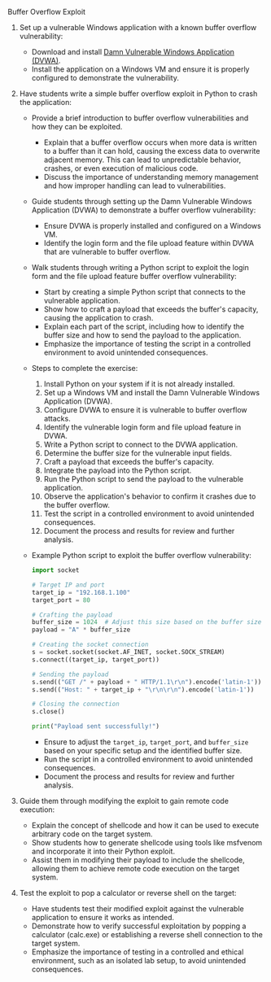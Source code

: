 Buffer Overflow Exploit

1. Set up a vulnerable Windows application with a known buffer overflow vulnerability:
   - Download and install [Damn Vulnerable Windows Application (DVWA)](https://github.com/japsingh/DVWA).
   - Install the application on a Windows VM and ensure it is properly configured to demonstrate the vulnerability.

2. Have students write a simple buffer overflow exploit in Python to crash the application:
   - Provide a brief introduction to buffer overflow vulnerabilities and how they can be exploited.
     - Explain that a buffer overflow occurs when more data is written to a buffer than it can hold, causing the excess data to overwrite adjacent memory. This can lead to unpredictable behavior, crashes, or even execution of malicious code.
     - Discuss the importance of understanding memory management and how improper handling can lead to vulnerabilities.
   - Guide students through setting up the Damn Vulnerable Windows Application (DVWA) to demonstrate a buffer overflow vulnerability:
     - Ensure DVWA is properly installed and configured on a Windows VM.
     - Identify the login form and the file upload feature within DVWA that are vulnerable to buffer overflow.
   - Walk students through writing a Python script to exploit the login form and the file upload feature buffer overflow vulnerability:
     - Start by creating a simple Python script that connects to the vulnerable application.
     - Show how to craft a payload that exceeds the buffer's capacity, causing the application to crash.
     - Explain each part of the script, including how to identify the buffer size and how to send the payload to the application.
     - Emphasize the importance of testing the script in a controlled environment to avoid unintended consequences.
  
   - Steps to complete the exercise:
     1. Install Python on your system if it is not already installed.
     2. Set up a Windows VM and install the Damn Vulnerable Windows Application (DVWA).
     3. Configure DVWA to ensure it is vulnerable to buffer overflow attacks.
     4. Identify the vulnerable login form and file upload feature in DVWA.
     5. Write a Python script to connect to the DVWA application.
     6. Determine the buffer size for the vulnerable input fields.
     7. Craft a payload that exceeds the buffer's capacity.
     8. Integrate the payload into the Python script.
     9. Run the Python script to send the payload to the vulnerable application.
     10. Observe the application's behavior to confirm it crashes due to the buffer overflow.
     11. Test the script in a controlled environment to avoid unintended consequences.
     12. Document the process and results for review and further analysis.

   - Example Python script to exploit the buffer overflow vulnerability:
     ```python
     import socket

     # Target IP and port
     target_ip = "192.168.1.100"
     target_port = 80

     # Crafting the payload
     buffer_size = 1024  # Adjust this size based on the buffer size of the vulnerable input field
     payload = "A" * buffer_size

     # Creating the socket connection
     s = socket.socket(socket.AF_INET, socket.SOCK_STREAM)
     s.connect((target_ip, target_port))

     # Sending the payload
     s.send(("GET /" + payload + " HTTP/1.1\r\n").encode('latin-1'))
     s.send(("Host: " + target_ip + "\r\n\r\n").encode('latin-1'))

     # Closing the connection
     s.close()

     print("Payload sent successfully!")
     ```

     - Ensure to adjust the `target_ip`, `target_port`, and `buffer_size` based on your specific setup and the identified buffer size.
     - Run the script in a controlled environment to avoid unintended consequences.
     - Document the process and results for review and further analysis.

3. Guide them through modifying the exploit to gain remote code execution:
   - Explain the concept of shellcode and how it can be used to execute arbitrary code on the target system.
   - Show students how to generate shellcode using tools like msfvenom and incorporate it into their Python exploit.
   - Assist them in modifying their payload to include the shellcode, allowing them to achieve remote code execution on the target system.

4. Test the exploit to pop a calculator or reverse shell on the target:
   - Have students test their modified exploit against the vulnerable application to ensure it works as intended.
   - Demonstrate how to verify successful exploitation by popping a calculator (calc.exe) or establishing a reverse shell connection to the target system.
   - Emphasize the importance of testing in a controlled and ethical environment, such as an isolated lab setup, to avoid unintended consequences.